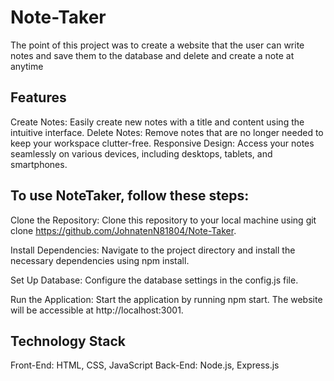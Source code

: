 # Note-Taker
The point of this project was to create a website that the user can write notes and save them to the database and delete and create a note at anytime

## Features
Create Notes: Easily create new notes with a title and content using the intuitive interface.
Delete Notes: Remove notes that are no longer needed to keep your workspace clutter-free.
Responsive Design: Access your notes seamlessly on various devices, including desktops, tablets, and smartphones.

## To use NoteTaker, follow these steps:

Clone the Repository: Clone this repository to your local machine using git clone https://github.com/JohnatenN81804/Note-Taker.

Install Dependencies: Navigate to the project directory and install the necessary dependencies using npm install.

Set Up Database: Configure the database settings in the config.js file. 

Run the Application: Start the application by running npm start. The website will be accessible at http://localhost:3001.

## Technology Stack
Front-End: HTML, CSS, JavaScript
Back-End: Node.js, Express.js
